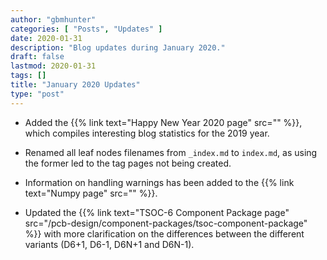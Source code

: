 ```yaml
---
author: "gbmhunter"
categories: [ "Posts", "Updates" ]
date: 2020-01-31
description: "Blog updates during January 2020."
draft: false
lastmod: 2020-01-31
tags: []
title: "January 2020 Updates"
type: "post"
---
```


* Added the {{% link text="Happy New Year 2020 page" src="" %}}, which compiles interesting blog statistics for the 2019 year.

* Renamed all leaf nodes filenames from `_index.md` to `index.md`, as using the former led to the tag pages not being created.

* Information on handling warnings has been added to the {{% link text="Numpy page" src="" %}}.

* Updated the {{% link text="TSOC-6 Component Package page" src="/pcb-design/component-packages/tsoc-component-package" %}} with more clarification on the differences between the different variants (D6+1, D6-1, D6N+1 and D6N-1).
